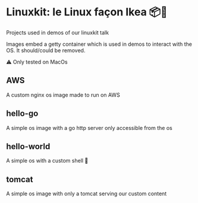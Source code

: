 # Linuxkit: le Linux façon Ikea 📦🔧

Projects used in demos of our linuxkit talk

Images embed a getty container which is used in demos to interact with the OS.
It should/could be removed.

⚠️ Only tested on MacOs 

## AWS

A custom nginx os image made to run on AWS

## hello-go

A simple os image with a go http server only accessible from the os

## hello-world

A simple os with a custom shell 🐚

## tomcat

A simple os image with only a tomcat serving our custom content